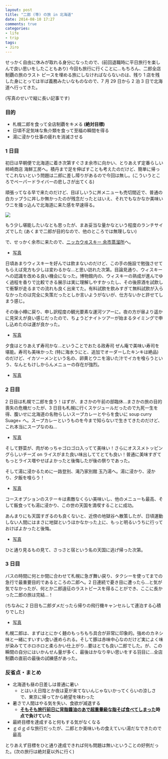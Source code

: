```yaml
---
layout: post
title: "二郎 (等) の旅 in 北海道"
date: 2014-08-10 17:27
comments: true
categories:
- life
- trip
tags:
- Jiro
---
```


せっかく自由に休みが取れる身分になったので、(前回退職時に平日旅行を楽しんで良い思いをしたこともあり) 今回も旅行に行くことに…もちろん、二郎全店制覇の旅のラスト ピースを埋める旅にしなければならないのは、残り 1 店を残した身にとっては半ば義務みたいなものなので、7 月 29 日から 2 泊 3 日で北海道へ行ってきた。

(写真のせいで縦に長い記事です)

<!-- more -->

### 目的

* 札幌二郎を食って全店制覇をキメる **(絶対目標)**
* 日頃不足気味な魚介類を食って至福の瞬間を得る
* 湯に浸かり仕事の疲れを消滅させる

### 1 日目

初日は早朝便で北海道に着き次第すぐさま余市に向かい、とりあえず定番らしい柿崎商店 海鮮工房へ。積丹まで足を伸ばすことも考えたのだけど、簡単に帰ってこれないという問題は二郎に差し障りがあるので今回は無し。(こういうところでペーパードライバーの悲しさが出てくる)

頑張ってなる早で来たのだけど、目ぼしいうに丼メニューも売切間近で、普通の白カップうに丼しか無かったのが残念だったとはいえ、それでもなかなか美味いウニを掻っ込んで北海道に来た感を早速得る。

![](https://farm6.staticflickr.com/5578/14862168165_167546f58a_z.jpg)

もう少し堪能したいなとも思ったが、まあ妥当な量かなという程度のランチサイズでした (あくまで二郎が目的なので、他のところでは無理しない)

で、せっかく余市に来たので、[ニッカウヰスキー 余市蒸溜所](http://www.nikka.com/distilleries/yoichi/index.html)へ。

* [写真](https://www.flickr.com/photos/takeshik/sets/72157646281159552)


日頃あまりウィスキーを好んでは飲まないのだけど、この手の施設で勉強させてもらえば見方も少しは変わるかな…と思い訪れた次第。目論見通り、ウィスキーへの認識を改める良い機会になった。博物館内の、ウィスキーの熟成が進んでゆく過程を香りで比較できる展示は実に理解しやすかったし、その後原酒を試飲して衝撃が走るまでの流れも良く出来てた。有料試飲を飲みすぎて無料試飲が入らなかったのは完全に失策だったとしか言いようがないが、仕方ないかと許せてしまう感じ。

その後小樽に戻り、申し訳程度の観光要素な運河ツアーに。夜の方が昼より遥かに見栄えが良い感じだったので、ちょうどナイトツアーが始まるタイミングで申し込めたのは運が良かった。

* [写真](https://www.flickr.com/photos/takeshik/sets/72157646281161542)

夕食はとりあえず寿司かな…ということでおたる政寿司 ぜん庵で美味い寿司を堪能。寿司も美味かった (特に海水うにと、追加でオーダーしたキンキは絶品) のだけど、イカソーメンという名の、卵黄とウニを溶いた汁でイカを喰らうという、なんともけしからんメニューの存在が強烈。

* [写真](https://www.flickr.com/photos/takeshik/sets/72157646281164302)

### 2 日目

2 日目は札幌で二郎を食う！はずが、まさかの午前の部臨休…まさかの旅の目的喪失の危機だったが、3 日目も札幌に行くスケジュールだったので九死一生を得、腹いせに北海道の名物らしいスープカレーとやらを食いに soup curry Suage+ へ。スープカレーというものを今まで知らないで生きてきたのだけど、これ本当にスープなのね…

* [写真](https://www.flickr.com/photos/takeshik/sets/72157645877399680)

そして野菜が、肉がめっちゃゴロゴロ入ってて美味い！さらにオススメトッピングらしいチーズ on ライスがまた良い味出しててとても良い！普通に美味すぎてもっとライス増やせばよかったと後悔したが後の祭りであった。

そして湯に浸かるために一路登別、滝乃家別館 玉乃湯へ。湯に浸かり、浸かり、夕飯を喰らう！

* [写真](https://www.flickr.com/photos/takeshik/sets/72157646333729523)

コースオプションのステーキは素敵なくらい美味いし、他のメニューも最高、そして飯食っても湯に浸かり、この世の天国を満喫することに成功。

あんまりにも天国すぎるのも良くないと、近傍の地獄谷へ散策したが、日頃運動しない人間にはまさに地獄というほかなかった上に、もっと明るいうちに行っておけばよかったと後悔。

* [写真](https://www.flickr.com/photos/takeshik/sets/72157646333738183)

ひと通り見るもの見て、さっさと宿という名の天国に逃げ帰った次第。

### 3 日目

バスの時間に何とか間に合わせて札幌に急ぎ舞い戻り、タクシーを使ってまでの急行で最重要目的であるところの二郎へ。2 日連続で憂き目に遭ったら…と気が気でなかったが、何とか二郎遠征のラストピースを得ることができ、ここに長かった二郎の旅は完結…！

(ちなみに 2 日目も二郎ダメだったら帰りの飛行機キャンセルして連泊する心積りでした)

* [写真](https://www.flickr.com/photos/takeshik/sets/72157645877404290)

札幌二郎は、まずはとにかく麺のもっちもち具合が非常に印象的。強めのカネシ味と一緒にすいすい食い進められる。そして豚は赤味中心なのだけど実によく味が染みててホロホロと柔らかい仕上がり…要はとても良い二郎でした。が、この瞬間の自分にはいかんせん量が多く、最後はかなり辛い思いをする羽目に…全店制覇の直前の最後の試練感があった。

### 反省点・まとめ

* 北海道も昼の日差しは普通に暑い
    * とはいえ日陰とか夜は夏が来てないんじゃないかってくらいの涼しさで、東京に帰ってから絶望を味わった
* 暑さで人間はやる気を失い、食欲が減退する
    * **[そもそも旅行前日に背脂醤油のあで超重量級な脂そば食べてしまった](https://www.flickr.com/photos/takeshik/14764285471/)時点で負けていた**
* 最終目標を達成すると何もする気がなくなる
* ｇｄｇｄな旅行だったが、二郎とか美味いもの食えていい湯だなできたので最高

とりあえず目標をひと通り達成できれば何も問題は無いということの好例だった。(次の旅行は絶対夏以外に行く)

